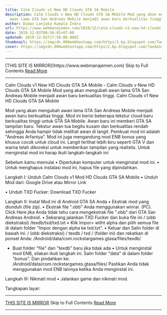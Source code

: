 ```yaml
---
title: Calm Clouds v1 New HD Clouds GTA SA Mobile
description: Calm Clouds v New HD Clouds GTA SA Mobile Mod yang akan mengubah
  awan lama GTA San Andreas Mobile menjadi awan baru berkualitas tinggi.
author: Dimas Lanjaka Kumala Indra
url: https://www.webmanajemen.com/2019/12/calm-clouds-v1-new-hd-clouds-gta-sa.html
date: 2019-12-03T00:56:01+07:00
updated: 2019-12-02T17:56:00.000Z
thumbnail: https://imgcdn.000webhostapp.com/https/2.bp.blogspot.com/7aeda14f80b89ac1a96fdf5e6b7e6076.jpeg
cover: https://imgcdn.000webhostapp.com/https/2.bp.blogspot.com/7aeda14f80b89ac1a96fdf5e6b7e6076.jpeg
---
```


<hr/> [THIS SITE IS MIRROR](https://www.webmanajemen.com) Skip to Full Contents <a href="https://www.webmanajemen.com/2019/12/calm-clouds-v1-new-hd-clouds-gta-sa.html" rel="follow" class="button" id="read-more">Read More</a> <hr/> Calm Clouds v1 New HD Clouds GTA SA Mobile - Calm Clouds v New HD Clouds GTA SA Mobile Mod yang akan mengubah awan lama GTA San Andreas Mobile menjadi awan baru berkualitas tinggi. Calm Clouds v1 New HD Clouds GTA SA Mobile 




  Mod yang akan mengubah awan lama GTA San Andreas Mobile menjadi awan baru berkualitas tinggi.  Mod ini berisi beberapa tekstur cloud baru berkualitas tinggi untuk GTA SA Mobile.  Awan baru ini memberi GTA SA tampilan baru.  Tekstur awan tua begitu kusam dan berkualitas rendah sehingga Anda hampir tidak melihat awan di langit.  Pembuat mod ini adalah "Andreas Arfantya".  Mod ini juga mengandung mod ENB bonus yang khusus cocok untuk cloud ini.  Langit terlihat lebih biru seperti GTA V dan warna telah dikoreksi untuk memberikan tampilan yang realistis. 
  Untuk menginstal mod ini harap ikuti langkah-langkah ini: 

  Sebelum kamu memulai 
  • Diperlukan komputer untuk menginstal mod ini. 
  • Untuk menghapus instalasi mod ini, hapus file yang dipindahkan. 
 
 
  Langkah I: Unduh Calm Clouds v1 Mod HD Clouds GTA SA Mobile 
  • Unduh Mod dari: 
 Google Drive 
  atau 
 Mirror Link 
 
  • Unduh TXD Fucker: 
 Download TXD Fucker 
 
 
  Langkah II: Instal Mod ini di Android GTA SA Anda 
  • Ekstrak mod yang diunduh (file zip). 
  • Ekstrak file ".obb" Anda menggunakan winrar.  (PC).  Click Here jika Anda tidak tahu cara mengekstrak file ".obb" dari GTA San Andreas Android. 
  • Sekarang jalankan TXD Fucker dan buka file ini 
  / (obb diekstraksi) /texdb/txd/txd.txt 
  • Klik Impor> witht alpha dan pilih semua file di dalam folder "Impor dengan alpha ke txd.txt". 
  • Keluar dan Salin folder di bawah ini: 
  / (obb diekstraksi) / texdb / txd / (folder ini) 
  dan rekatkan di ponsel Anda: 
  /Android/data/com.rockstargames.gtasa/files/texdb/ <here> 
  * Buat folder "file" dan "texdb" baru jika tidak ada 
  • Untuk menginstal mod ENB, silakan ikuti langkah ini.  Salin folder "data" di dalam folder "bonus".  Dan pindahkan ke: /Android/data/com.rockstargames.gtasa/files/ <here> 
  Pastikan Anda tidak menggunakan mod ENB lainnya ketika Anda menginstal ini. 
 
 

  Langkah III: Nikmati mod 
  • Jalankan game dan nikmati mod. 
 
 
  Tangkapan layar: <hr/> [THIS SITE IS MIRROR](https://www.webmanajemen.com) Skip to Full Contents <a href="https://www.webmanajemen.com/2019/12/calm-clouds-v1-new-hd-clouds-gta-sa.html" rel="follow" class="button" id="read-more">Read More</a> <hr/>